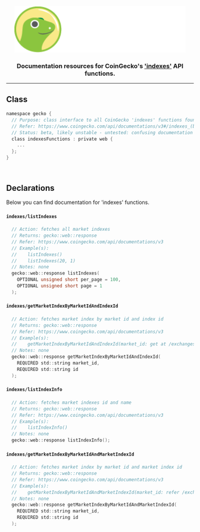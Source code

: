 <p align="center">
  <img width="460" height="125" src="/images/coingecko.jpg">
</p>
<h3 align="center">Documentation resources for CoinGecko's <a href="https://www.coingecko.com/api/documentations/v3#/ndexes_(beta)">'indexes'</a> API functions.</h3>
<hr>

<h2>Class</h2>

```c
namespace gecko {
  // Purpose: class interface to all CoinGecko 'indexes' functions found below
  // Refer: https://www.coingecko.com/api/documentations/v3#/indexes_(beta)
  // Status: beta, likely unstable - untested: confusing documentation
  class indexesFunctions : private web {
    ...
  };
}
```

<br>

<h2>Declarations</h2>
<p>Below you can find documentation for 'indexes' functions.</p>

<h4><code>indexes/listIndexes</code></h4>

```c
  // Action: fetches all market indexes
  // Returns: gecko::web::response
  // Refer: https://www.coingecko.com/api/documentations/v3
  // Example(s):
  //    listIndexes()
  //    listIndexes(20, 1)
  // Notes: none
  gecko::web::response listIndexes(
    OPTIONAL unsigned short per_page = 100,
    OPTIONAL unsigned short page = 1
  );
```

<h4><code>indexes/getMarketIndexByMarketIdAndIndexId</code></h4>

```c
  // Action: fetches market index by market id and index id
  // Returns: gecko::web::response
  // Refer: https://www.coingecko.com/api/documentations/v3
  // Example(s):
  //    getMarketIndexByMarketIdAndIndexId(market_id: get at /exchanges/list, id: get at /indexes/list)
  // Notes: none
  gecko::web::response getMarketIndexByMarketIdAndIndexId(
    REQUIRED std::string market_id,
    REQUIRED std::string id
  );
```

<h4><code>indexes/listIndexInfo</code></h4>

```c
  // Action: fetches market indexes id and name
  // Returns: gecko::web::response
  // Refer: https://www.coingecko.com/api/documentations/v3
  // Example(s):
  //    listIndexInfo()
  // Notes: none
  gecko::web::response listIndexInfo();
```

<h4><code>indexes/getMarketIndexByMarketIdAndMarketIndexId</code></h4>

```c
  // Action: fetches market index by market id and market index id
  // Returns: gecko::web::response
  // Refer: https://www.coingecko.com/api/documentations/v3
  // Example(s):
  //    getMarketIndexByMarketIdAndMarketIndexId(market_id: refer /exchanges/list, id: refer /indexes/list)
  // Notes: none
  gecko::web::response getMarketIndexByMarketIdAndMarketIndexId(
    REQUIRED std::string market_id,
    REQUIRED std::string id
  );
```
